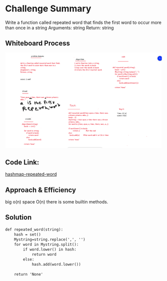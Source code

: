 # Challenge Summary
Write a function called repeated word that finds the first word to occur more than once in a string
Arguments: string
Return: string

## Whiteboard Process

![word](./word.png)

## Code Link:
[hashmap-repeated-word](https://github.com/Obada-gh/data-structures-and-algorithms-401/tree/main/Data-Structures/python/hashmap-repeated-word/hashmap_repeated_word/word.py)

## Approach & Efficiency
big o(n)
space O(n)
there is some builtin methods.

## Solution
```
def repeated_word(string):
    hash = set()
    Mystring=string.replace(',', '')
    for word in Mystring.split():
        if word.lower() in hash:
            return word
        else:
            hash.add(word.lower())
    
    return 'None'
```
